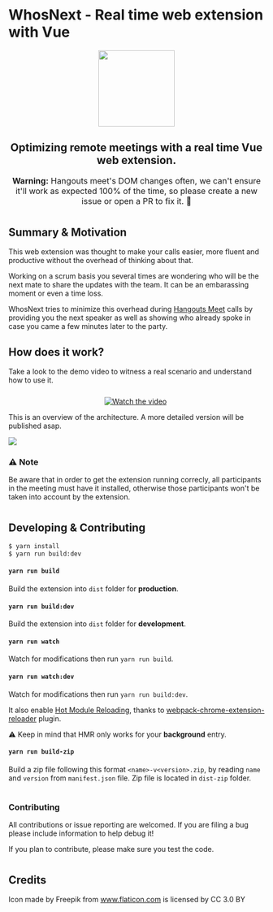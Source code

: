 # WhosNext - Real time web extension with Vue

<p align="center">
  <img src="https://user-images.githubusercontent.com/11605133/54558953-b365d800-499d-11e9-8359-154795087344.png" height="150px">
  <h2 align="center">Optimizing remote meetings with a real time Vue web extension.</h2>
</p>

<p align="center" style="font-size: 16px;">
  <strong>Warning:</strong> Hangouts meet's DOM changes often, we can't ensure
  it'll work as expected 100% of the time, so please create a new issue or open
   a PR to fix it. 🙏
<p>

#
## Summary & Motivation
This web extension was thought to make your calls easier, more fluent and
productive without the overhead of thinking about that.

Working on a scrum basis you several times are wondering who will be the next
mate to share the updates with the team. It can be an embarassing moment or even
a time loss.

WhosNext tries to minimize this overhead during
[Hangouts Meet](https://gsuite.google.com/products/meet/) calls by providing
you the next speaker as well as showing who already spoke in case you came a
few minutes later to the party.

## How does it work?
Take a look to the demo video to witness a real scenario and understand how to use it.

<div style="width: 500px; margin-top: 25px; text-align: center;">

  [![Watch the video](https://user-images.githubusercontent.com/11605133/55350912-816f6e00-5493-11e9-9903-bcf1cbe07562.png)](https://youtu.be/lmBxu3J7y7Q)
</div>

This is an overview of the architecture. A more detailed version will be published asap.

<img src="https://user-images.githubusercontent.com/11605133/55337706-93421880-5475-11e9-8991-79aa12437843.png">

### ⚠️️ Note

Be aware that in order to get the extension running correcly, all participants
in the meeting must have it installed, otherwise those participants won't be
taken into account by the extension.


#
## Developing & Contributing

```bash
$ yarn install
$ yarn run build:dev
```

#### `yarn run build`

Build the extension into `dist` folder for **production**.

#### `yarn run build:dev`

Build the extension into `dist` folder for **development**.

#### `yarn run watch`

Watch for modifications then run `yarn run build`.

#### `yarn run watch:dev`

Watch for modifications then run `yarn run build:dev`.

It also enable [Hot Module Reloading](https://webpack.js.org/concepts/hot-module-replacement), thanks to [webpack-chrome-extension-reloader](https://github.com/rubenspgcavalcante/webpack-chrome-extension-reloader) plugin.

:warning: Keep in mind that HMR only works for your **background** entry.

#### `yarn run build-zip`

Build a zip file following this format `<name>-v<version>.zip`, by reading `name` and `version` from `manifest.json` file.
Zip file is located in `dist-zip` folder.

#
### Contributing

All contributions or issue reporting are welcomed. If you are filing a bug please include information to help debug it!

If you plan to contribute, please make sure you test the code.

#
## Credits

Icon made by Freepik from www.flaticon.com is licensed by CC 3.0 BY
